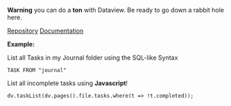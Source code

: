 **Warning** you can do a **ton** with Dataview. Be ready to go down a rabbit hole here.

[Repository](https://github.com/blacksmithgu/obsidian-dataview)
[Documentation](https://blacksmithgu.github.io/obsidian-dataview/)

**Example:**

List all Tasks in my Journal folder using the SQL-like Syntax
```dataview
TASK FROM "journal"
```

List all incomplete tasks using **Javascript**!
```dataviewjs
dv.taskList(dv.pages().file.tasks.where(t => !t.completed));
```